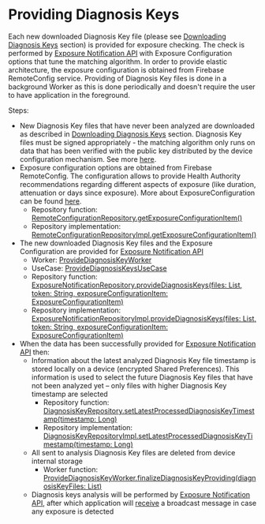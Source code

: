 # Providing Diagnosis Keys

Each new downloaded Diagnosis Key file (please see [Downloading Diagnosis Keys](DownloadingDiagnosisKeys.md) section) is provided for exposure checking. The check is performed by [Exposure Notification API](https://www.google.com/covid19/exposurenotifications/) with Exposure Configuration options that tune the matching algorithm. In order to provide elastic architecture, the exposure configuration is obtained from Firebase RemoteConfig service.
Providing of Diagnosis Key files is done in a background Worker as this is done periodically and doesn't require the user to have application in the foreground.

Steps:
- New Diagnosis Key files that have never been analyzed are downloaded as described in [Downloading Diagnosis Keys](DownloadingDiagnosisKeys.md) section. Diagnosis Key files must be signed appropriately - the matching algorithm only runs on data that has been verified with the public key distributed by the device configuration mechanism. See more [here](https://static.googleusercontent.com/media/www.google.com/pt-BR//covid19/exposurenotifications/pdfs/Exposure-Key-File-Format-and-Verification.pdf).
- Exposure configuration options are obtained from Firebase RemoteConfig. The configuration allows to provide Health Authority recommendations regarding different aspects of exposure (like duration, attenuation or days since exposure). More about ExposureConfiguration can be found [here](https://static.googleusercontent.com/media/www.google.com/en//covid19/exposurenotifications/pdfs/Android-Exposure-Notification-API-documentation-v1.3.2.pdf).
  - Repository function: [RemoteConfigurationRepository.getExposureConfigurationItem()](../domain/src/main/java/pl/gov/mc/protegosafe/domain/repository/RemoteConfigurationRepository.kt)
  - Repository implementation: [RemoteConfigurationRepositoryImpl.getExposureConfigurationItem()](../data/src/main/java/pl/gov/mc/protegosafe/data/repository/RemoteConfigurationRepositoryImpl.kt)
- The new downloaded Diagnosis Key files and the Exposure Configuration are provided for [Exposure Notification API](https://www.google.com/covid19/exposurenotifications/)
  - Worker: [ProvideDiagnosisKeyWorker](../device/src/main/java/pl/gov/mc/protegosafe/scheduler/ProvideDiagnosisKeyWorker.kt)
  - UseCase: [ProvideDiagnosisKeysUseCase](../domain/src/main/java/pl/gov/mc/protegosafe/domain/usecase/ProvideDiagnosisKeysUseCase.kt)
  - Repository function: [ExposureNotificationRepository.provideDiagnosisKeys(files: List<File>, token: String, exposureConfigurationItem: ExposureConfigurationItem)](../domain/src/main/java/pl/gov/mc/protegosafe/domain/repository/ExposureNotificationRepository.kt)
  - Repository implementation: [ExposureNotificationRepositoryImpl.provideDiagnosisKeys(files: List<File>, token: String, exposureConfigurationItem: ExposureConfigurationItem)](../data/src/main/java/pl/gov/mc/protegosafe/data/repository/ExposureNotificationRepositoryImpl.kt)
- When the data has been successfully provided for [Exposure Notification API](https://www.google.com/covid19/exposurenotifications/) then:
  - Information about the latest analyzed Diagnosis Key file timestamp is stored locally on a device (encrypted Shared Preferences). This information is used to select the future Diagnosis Key files that have not been analyzed yet – only files with higher Diagnosis Key timestamp are selected
    - Repository function: [DiagnosisKeyRepository.setLatestProcessedDiagnosisKeyTimestamp(timestamp: Long)](../domain/src/main/java/pl/gov/mc/protegosafe/domain/repository/DiagnosisKeyRepository.kt)
    - Repository implementation: [DiagnosisKeyRepositoryImpl.setLatestProcessedDiagnosisKeyTimestamp(timestamp: Long)](../data/src/main/java/pl/gov/mc/protegosafe/data/repository/DiagnosisKeyRepositoryImpl.kt)
  - All sent to analysis Diagnosis Key files are deleted from device internal storage
    - Worker function: [ProvideDiagnosisKeyWorker.finalizeDiagnosisKeyProviding(diagnosisKeyFiles: List<File>)](../device/src/main/java/pl/gov/mc/protegosafe/scheduler/ProvideDiagnosisKeyWorker.kt)
  - Diagnosis keys analysis will be performed by [Exposure Notification API](https://www.google.com/covid19/exposurenotifications/), after which application will [receive](ReceivingExposuresInformation.md) a broadcast message in case any exposure is detected